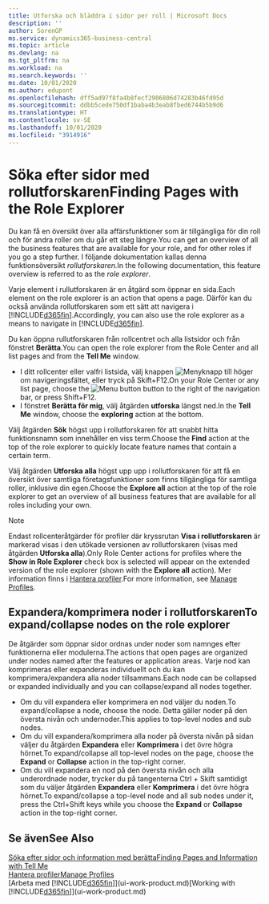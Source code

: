 ```yaml
---
title: Utforska och bläddra i sidor per roll | Microsoft Docs
description: ''
author: SorenGP
ms.service: dynamics365-business-central
ms.topic: article
ms.devlang: na
ms.tgt_pltfrm: na
ms.workload: na
ms.search.keywords: ''
ms.date: 10/01/2020
ms.author: edupont
ms.openlocfilehash: dff5ad97f8fa4b8fecf2906806d74283b46fd95d
ms.sourcegitcommit: ddbb5cede750df1baba4b3eab8fbed6744b5b9d6
ms.translationtype: HT
ms.contentlocale: sv-SE
ms.lasthandoff: 10/01/2020
ms.locfileid: "3914916"
---
```

# <a name="finding-pages-with-the-role-explorer"></a><span data-ttu-id="5a49e-102">Söka efter sidor med rollutforskaren</span><span class="sxs-lookup"><span data-stu-id="5a49e-102">Finding Pages with the Role Explorer</span></span>
<span data-ttu-id="5a49e-103">Du kan få en översikt över alla affärsfunktioner som är tillgängliga för din roll och för andra roller om du går ett steg längre.</span><span class="sxs-lookup"><span data-stu-id="5a49e-103">You can get an overview of all the business features that are available for your role, and for other roles if you go a step further.</span></span> <span data-ttu-id="5a49e-104">I följande dokumentation kallas denna funktionsöversikt *rollutforskaren.*</span><span class="sxs-lookup"><span data-stu-id="5a49e-104">In the following documentation, this feature overview is referred to as the *role explorer*.</span></span>

<span data-ttu-id="5a49e-105">Varje element i rullutforskaren är en åtgärd som öppnar en sida.</span><span class="sxs-lookup"><span data-stu-id="5a49e-105">Each element on the role explorer is an action that opens a page.</span></span> <span data-ttu-id="5a49e-106">Därför kan du också använda rollutforskaren som ett sätt att navigera i [!INCLUDE[d365fin](includes/d365fin_md.md)].</span><span class="sxs-lookup"><span data-stu-id="5a49e-106">Accordingly, you can also use the role explorer as a means to navigate in [!INCLUDE[d365fin](includes/d365fin_md.md)].</span></span>

<span data-ttu-id="5a49e-107">Du kan öppna rullutforskaren från rollcentret och alla listsidor och från fönstret **Berätta**.</span><span class="sxs-lookup"><span data-stu-id="5a49e-107">You can open the role explorer from the Role Center and all list pages and from the **Tell Me** window.</span></span>

- <span data-ttu-id="5a49e-108">I ditt rollcenter eller valfri listsida, välj knappen ![Menyknapp](media/ui_menu_button.png "Menyknapp") till höger om navigeringsfältet, eller tryck på Skift+F12.</span><span class="sxs-lookup"><span data-stu-id="5a49e-108">On your Role Center or any list page, choose the ![Menu button](media/ui_menu_button.png "Menu button") button to the right of the navigation bar, or press Shift+F12.</span></span>
- <span data-ttu-id="5a49e-109">I fönstret **Berätta för mig**, välj åtgärden **utforska** längst ned.</span><span class="sxs-lookup"><span data-stu-id="5a49e-109">In the **Tell Me** window, choose the **exploring** action at the bottom.</span></span>

<span data-ttu-id="5a49e-110">Välj åtgärden **Sök** högst upp i rollutforskaren för att snabbt hitta funktionsnamn som innehåller en viss term.</span><span class="sxs-lookup"><span data-stu-id="5a49e-110">Choose the **Find** action at the top of the role explorer to quickly locate feature names that contain a certain term.</span></span>

<span data-ttu-id="5a49e-111">Välj åtgärden **Utforska alla** högst upp upp i rollutforskaren för att få en översikt över samtliga företagsfunktioner som finns tillgängliga för samtliga roller, inklusive din egen.</span><span class="sxs-lookup"><span data-stu-id="5a49e-111">Choose the **Explore all** action at the top of the role explorer to get an overview of all business features that are available for all roles including your own.</span></span>

> [!NOTE]
> <span data-ttu-id="5a49e-112">Endast rollcenteråtgärder för profiler där kryssrutan **Visa i rollutforskaren** är markerad visas i den utökade versionen av rollutforskaren (visas med åtgärden **Utforska alla**).</span><span class="sxs-lookup"><span data-stu-id="5a49e-112">Only Role Center actions for profiles where the **Show in Role Explorer** check box is selected will appear on the extended version of the role explorer (shown with the **Explore all** action).</span></span> <span data-ttu-id="5a49e-113">Mer information finns i [Hantera profiler](admin-users-profiles-roles.md).</span><span class="sxs-lookup"><span data-stu-id="5a49e-113">For more information, see [Manage Profiles](admin-users-profiles-roles.md).</span></span>

## <a name="to-expandcollapse-nodes-on-the-role-explorer"></a><span data-ttu-id="5a49e-114">Expandera/komprimera noder i rollutforskaren</span><span class="sxs-lookup"><span data-stu-id="5a49e-114">To expand/collapse nodes on the role explorer</span></span>
<span data-ttu-id="5a49e-115">De åtgärder som öppnar sidor ordnas under noder som namnges efter funktionerna eller modulerna.</span><span class="sxs-lookup"><span data-stu-id="5a49e-115">The actions that open pages are organized under nodes named after the features or application areas.</span></span> <span data-ttu-id="5a49e-116">Varje nod kan komprimeras eller expanderas individuellt och du kan komprimera/expandera alla noder tillsammans.</span><span class="sxs-lookup"><span data-stu-id="5a49e-116">Each node can be collapsed or expanded individually and you can collapse/expand all nodes together.</span></span>

- <span data-ttu-id="5a49e-117">Om du vill expandera eller komprimera en nod väljer du noden.</span><span class="sxs-lookup"><span data-stu-id="5a49e-117">To expand/collapse a node, choose the node.</span></span> <span data-ttu-id="5a49e-118">Detta gäller noder på den översta nivån och undernoder.</span><span class="sxs-lookup"><span data-stu-id="5a49e-118">This applies to top-level nodes and sub nodes.</span></span>
- <span data-ttu-id="5a49e-119">Om du vill expandera/komprimera alla noder på översta nivån på sidan väljer du åtgärden **Expandera** eller **Komprimera** i det övre högra hörnet.</span><span class="sxs-lookup"><span data-stu-id="5a49e-119">To expand/collapse all top-level nodes on the page, choose the **Expand** or **Collapse** action in the top-right corner.</span></span>
- <span data-ttu-id="5a49e-120">Om du vill expandera en nod på den översta nivån och alla underordnade noder, trycker du på tangenterna Ctrl + Skift samtidigt som du väljer åtgärden **Expandera** eller **Komprimera** i det övre högra hörnet.</span><span class="sxs-lookup"><span data-stu-id="5a49e-120">To expand/collapse a top-level node and all sub nodes under it, press the Ctrl+Shift keys while you choose the **Expand** or **Collapse** action in the top-right corner.</span></span>

## <a name="see-also"></a><span data-ttu-id="5a49e-121">Se även</span><span class="sxs-lookup"><span data-stu-id="5a49e-121">See Also</span></span>
[<span data-ttu-id="5a49e-122">Söka efter sidor och information med berätta</span><span class="sxs-lookup"><span data-stu-id="5a49e-122">Finding Pages and Information with Tell Me</span></span>](ui-search.md)  
[<span data-ttu-id="5a49e-123">Hantera profiler</span><span class="sxs-lookup"><span data-stu-id="5a49e-123">Manage Profiles</span></span>](admin-users-profiles-roles.md)  
<span data-ttu-id="5a49e-124">[Arbeta med [!INCLUDE[d365fin](includes/d365fin_md.md)]](ui-work-product.md)</span><span class="sxs-lookup"><span data-stu-id="5a49e-124">[Working with [!INCLUDE[d365fin](includes/d365fin_md.md)]](ui-work-product.md)</span></span>
